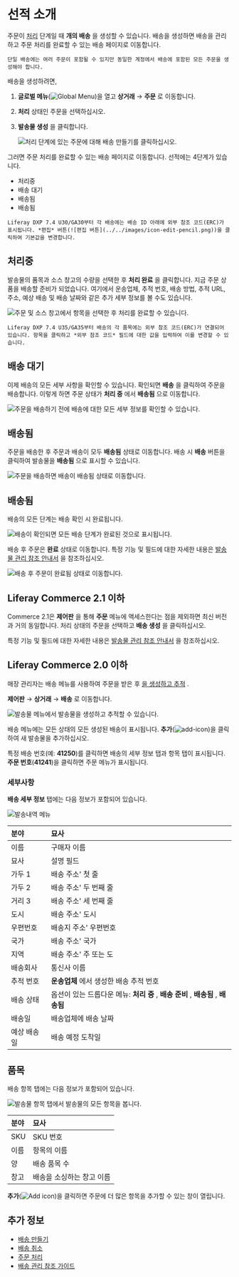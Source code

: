 # 선적 소개

주문이 [처리](../orders/processing-an-order.md) 단계일 때 **개의 배송** 을 생성할 수 있습니다. 배송을 생성하면 배송을 관리하고 주문 처리를 완료할 수 있는 배송 페이지로 이동합니다.

```{note}
단일 배송에는 여러 주문이 포함될 수 있지만 동일한 계정에서 배송에 포함된 모든 주문을 생성해야 합니다.
```

배송을 생성하려면,

1. **글로벌 메뉴**(![Global Menu](../../images/icon-applications-menu.png))을 열고 **상거래** &rarr; **주문** 로 이동합니다.

1. **처리** 상태인 주문을 선택하십시오.

1. **발송물 생성** 을 클릭합니다.

   ![처리 단계에 있는 주문에 대해 배송 만들기를 클릭하십시오.](./introduction-to-shipments/images/04.png)

그러면 주문 처리를 완료할 수 있는 배송 페이지로 이동합니다. 선적에는 4단계가 있습니다.

* 처리중
* 배송 대기
* 배송됨
* 배송됨

```{note}
Liferay DXP 7.4 U30/GA30부터 각 배송에는 배송 ID 아래에 외부 참조 코드(ERC)가 표시됩니다. *편집* 버튼(![편집 버튼](../../images/icon-edit-pencil.png))을 클릭하여 기본값을 변경합니다. 
```

## 처리중

발송물의 품목과 소스 창고의 수량을 선택한 후 **처리 완료** 을 클릭합니다. 지금 주문 상품을 배송할 준비가 되었습니다. 여기에서 운송업체, 추적 번호, 배송 방법, 추적 URL, 주소, 예상 배송 및 배송 날짜와 같은 추가 세부 정보를 볼 수도 있습니다.

![주문 및 소스 창고에서 항목을 선택한 후 처리를 완료할 수 있습니다.](./introduction-to-shipments/images/05.png)

```{note}
Liferay DXP 7.4 U35/GA35부터 배송의 각 품목에는 외부 참조 코드(ERC)가 연결되어 있습니다. 항목을 클릭하고 *외부 참조 코드* 필드에 대한 값을 입력하여 이를 변경할 수 있습니다.
```

## 배송 대기

이제 배송의 모든 세부 사항을 확인할 수 있습니다. 확인되면 **배송** 을 클릭하여 주문을 배송합니다. 이렇게 하면 주문 상태가 **처리 중** 에서 **배송됨** 으로 이동합니다.

![주문을 배송하기 전에 배송에 대한 모든 세부 정보를 확인할 수 있습니다.](./introduction-to-shipments/images/06.png)

## 배송됨

주문을 배송한 후 주문과 배송이 모두 **배송됨** 상태로 이동합니다. 배송 시 **배송** 버튼을 클릭하여 발송물을 **배송됨** 으로 표시할 수 있습니다.

![주문을 배송하면 배송이 배송됨 상태로 이동합니다.](./introduction-to-shipments/images/08.png)

## 배송됨

배송의 모든 단계는 배송 확인 시 완료됩니다.

![배송이 확인되면 모든 배송 단계가 완료된 것으로 표시됩니다.](./introduction-to-shipments/images/09.png)

배송 후 주문은 **완료** 상태로 이동합니다. 특정 기능 및 필드에 대한 자세한 내용은 [발송물 관리 참조 안내서](./shipments-management-reference-guide.md) 을 참조하십시오.

![배송 후 주문이 완료됨 상태로 이동합니다.](./introduction-to-shipments/images/07.png)

## Liferay Commerce 2.1 이하

Commerce 2.1은 **제어판** 을 통해 **주문** 메뉴에 액세스한다는 점을 제외하면 최신 버전과 거의 동일합니다. 처리 상태의 주문을 선택하고 **배송 생성** 을 클릭하십시오.

특정 기능 및 필드에 대한 자세한 내용은 [발송물 관리 참조 안내서](./shipments-management-reference-guide.md) 을 참조하십시오.

## Liferay Commerce 2.0 이하

매장 관리자는 배송 메뉴를 사용하여 주문을 받은 후 [을 생성하고 추적](../orders/processing-an-order.md#commerce-2-0-and-below) .

**제어판** &rarr; **상거래** &rarr; **배송** 로 이동합니다.

![발송물 메뉴에서 발송물을 생성하고 추적할 수 있습니다.](./introduction-to-shipments/images/01.png)

배송 메뉴에는 모든 상태의 모든 생성된 배송이 표시됩니다. **추가**(![add-icon](../../images/icon-add.png))을 클릭하여 새 발송물을 추가하십시오.

특정 배송 번호(예: **41250**)를 클릭하면 배송의 세부 정보 탭과 항목 탭이 표시됩니다. **주문 번호**(**41241**)을 클릭하면 주문 메뉴가 표시됩니다.

### 세부사항

**배송 세부 정보** 탭에는 다음 정보가 포함되어 있습니다.

![발송내역 메뉴](./introduction-to-shipments/images/02.png)

| 분야     | 묘사                                            |
|:------ |:--------------------------------------------- |
| 이름     | 구매자 이름                                        |
| 묘사     | 설명 필드                                         |
| 가두 1   | 배송 주소' 첫 줄                                    |
| 가두 2   | 배송 주소' 두 번째 줄                                 |
| 거리 3   | 배송 주소' 세 번째 줄                                 |
| 도시     | 배송 주소' 도시                                     |
| 우편번호   | 배송지 주소' 우편번호                                  |
| 국가     | 배송 주소' 국가                                     |
| 지역     | 배송 주소' 주 또는 도                                 |
| 배송회사   | 통신사 이름                                        |
| 추적 번호  | **운송업체** 에서 생성한 배송 추적 번호                       |
| 배송 상태  | 옵션이 있는 드롭다운 메뉴: **처리 중** , **배송 준비** , **배송됨** , **배송됨** |
| 배송일    | 배송업체에 배송 날짜                                   |
| 예상 배송일 | 배송 예정 도착일                                     |

## 품목

배송 항목 탭에는 다음 정보가 포함되어 있습니다.

![발송물 항목 탭에서 발송물의 모든 항목을 봅니다.](./introduction-to-shipments/images/03.png)

| 분야  | 묘사             |
|:--- |:-------------- |
| SKU | SKU 번호         |
| 이름  | 항목의 이름         |
| 양   | 배송 품목 수        |
| 창고  | 배송을 소싱하는 창고 이름 |

**추가**(![Add icon](../../images/icon-add.png))을 클릭하면 주문에 더 많은 항목을 추가할 수 있는 창이 열립니다.

## 추가 정보

* [배송 만들기](./creating-a-shipment.md)
* [배송 취소](./cancelling-a-shipment.md)
* [주문 처리](../orders/processing-an-order.md)
* [배송 관리 참조 가이드](./shipments-management-reference-guide.md)
